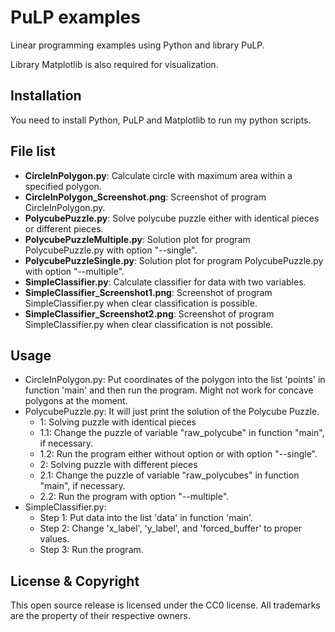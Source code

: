 PuLP examples 
===
Linear programming examples using Python and library PuLP.

Library Matplotlib is also required for visualization. 


Installation
------------
You need to install Python, PuLP and Matplotlib to run my python scripts.

File list
------------
- **CircleInPolygon.py**: Calculate circle with maximum area within a specified polygon.
- **CircleInPolygon_Screenshot.png**: Screenshot of program CircleInPolygon.py.
- **PolycubePuzzle.py**: Solve polycube puzzle either with identical pieces or different pieces.
- **PolycubePuzzleMultiple.py**: Solution plot for program PolycubePuzzle.py with option "--single".
- **PolycubePuzzleSingle.py**: Solution plot for program PolycubePuzzle.py with option "--multiple".
- **SimpleClassifier.py**: Calculate classifier for data with two variables.
- **SimpleClassifier_Screenshot1.png**: Screenshot of program SimpleClassifier.py when clear classification is possible.
- **SimpleClassifier_Screenshot2.png**: Screenshot of program SimpleClassifier.py when clear classification is not possible.

Usage
------------
- CircleInPolygon.py: Put coordinates of the polygon into the list 'points' in function 'main' and then run the program. Might not work for concave polygons at the moment.
- PolycubePuzzle.py: It will just print the solution of the Polycube Puzzle.
    * 1: Solving puzzle with identical pieces
    * 1.1: Change the puzzle of variable "raw_polycube" in function "main", if necessary.
    * 1.2: Run the program either without option or with option "--single".
    * 2: Solving puzzle with different pieces
    * 2.1: Change the puzzle of variable "raw_polycubes" in function "main", if necessary.
    * 2.2: Run the program with option "--multiple".
- SimpleClassifier.py: 
    * Step 1: Put data into the list 'data' in function 'main'.
    * Step 2: Change 'x_label', 'y_label', and 'forced_buffer' to proper values.
    * Step 3: Run the program.


License & Copyright
-------------------
This open source release is licensed under the CC0 license. All trademarks are the property of their respective owners.
